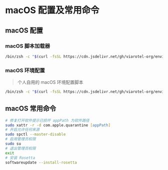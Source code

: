 # macOS 配置及常用命令

## macOS 配置

### macOS 脚本加载器

```zsh
/bin/zsh -c "$(curl -fsSL https://cdn.jsdelivr.net/gh/viarotel-org/environments@main/apple/shell/main.sh)"
```

### macOS 环境配置

> 个人自用的 macOS 环境配置脚本

```zsh
/bin/zsh -c "$(curl -fsSL https://cdn.jsdelivr.net/gh/viarotel-org/environments@main/apple/shell/macos/main.sh)"
```

## macOS 常用命令

```zsh
# 修复打开软件提示已损坏 appPath 为软件路径
sudo xattr -r -d com.apple.quarantine [appPath]
# 开启允许任何来源
sudo spctl --master-disable
# 启用管理员权限
sudo su
# 退出管理员权限
exit
# 安装 Rosetta
softwareupdate --install-rosetta
```
